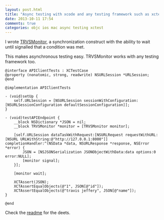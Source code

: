 ```yaml
---
layout: post.html
title: "Async testing with xcode and any testing framework such as xctest, sentestingkit, expecta, etc."
date: 2013-10-11 17:54
comments: true
categories: objc ios mac async testing xctest
---
```


I wrote [TRVSMonitor](https://github.com/travisjeffery/TRVSMonitor), a synchronization construct with the ability to wait until signalled that a condition was met.

This makes asynchronous testing easy. TRVSMonitor works with any testing framework too.

``` objc
@interface APIClientTests : XCTestCase
@property (nonatomic, strong, readwrite) NSURLSession *URLSession;
@end

@implementation APIClientTests

- (void)setUp {
    self.URLSession = [NSURLSession sessionWithConfiguration:[NSURLSessionConfiguration defaultSessionConfiguration]];
}

- (void)testAPIEndpoint {
    __block NSDictionary *JSON = nil;
    __block TRVSMonitor *monitor = [TRVSMonitor monitor];

    [self.URLSession dataTaskWithRequest:[NSURLRequest requestWithURL:[NSURL URLWithString:@"http://127.0.0.1:8000"]] completionHandler:^(NSData *data, NSURLResponse *response, NSError *error) {
        JSON = [NSJSONSerialization JSONObjectWithData:data options:0 error:NULL];
        [monitor signal];
    }];

    [monitor wait];

    XCTAssert(JSON);
    XCTAssertEqualObjects(@"1", JSON[@"id"]);
    XCTAssertEqualObjects(@"travis jeffery", JSON[@"name"]);
}

@end
```

Check the [readme](https://github.com/travisjeffery/TRVSMonitor) for the deets.
